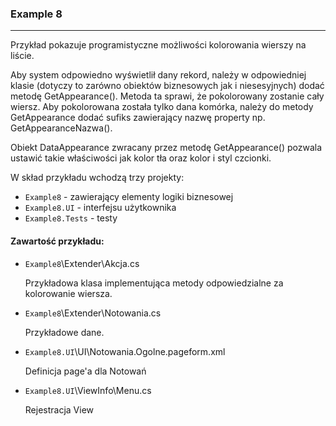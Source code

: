 ### Example 8
-----------------------------------------------------------------------------------------------------

Przykład pokazuje programistyczne możliwości kolorowania wierszy na liście. 

Aby system odpowiedno wyświetlił dany rekord, należy w odpowiedniej klasie (dotyczy to zarówno obiektów biznesowych jak i niesesyjnych)
dodać metodę GetAppearance(). Metoda ta sprawi, że pokolorowany zostanie cały wiersz. Aby pokolorowana została tylko dana komórka, należy 
do metody GetAppearance dodać sufiks zawierający nazwę property np. GetAppearanceNazwa(). 

Obiekt DataAppearance zwracany przez metodę GetAppearance() pozwala ustawić takie właściwości jak kolor tła oraz kolor i styl czcionki.

W skład przykładu wchodzą trzy projekty:

* `Example8` - zawierający elementy logiki biznesowej
* `Example8.UI` - interfejsu użytkownika
* `Example8.Tests` - testy


#### Zawartość przykładu:

* `Example8`\Extender\Akcja.cs

    Przykładowa klasa implementująca metody odpowiedzialne za kolorowanie wiersza.
* `Example8`\Extender\Notowania.cs

    Przykładowe dane.

* `Example8.UI`\UI\Notowania.Ogolne.pageform.xml
   
   Definicja page'a dla Notowań

* `Example8.UI`\ViewInfo\Menu.cs
   
   Rejestracja View